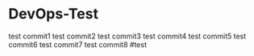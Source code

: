 # DevOps-Test
test commit1
test commit2
test commit3
test commit4
test commit5
test commit6
test commit7
test commit8
#test

